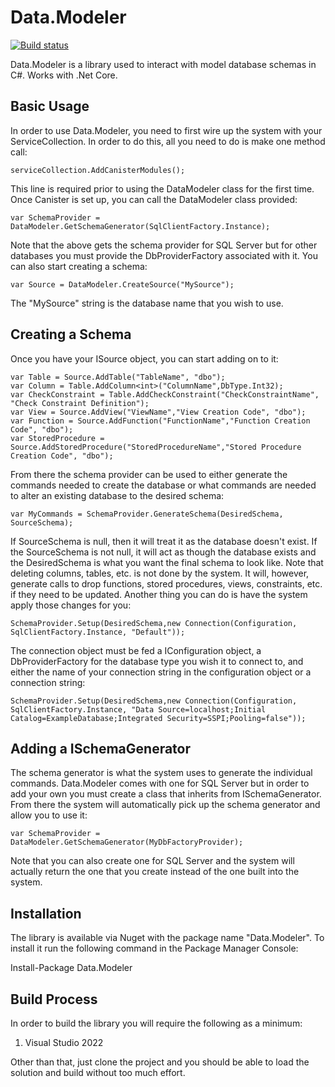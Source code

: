 # Data.Modeler

[![Build status](https://ci.appveyor.com/api/projects/status/15bedpade50j03f2?svg=true)](https://ci.appveyor.com/project/JaCraig/data-modeler)

Data.Modeler is a library used to interact with model database schemas in C#. Works with .Net Core.

## Basic Usage

In order to use Data.Modeler, you need to first wire up the system with your ServiceCollection. In order to do this, all you need to do is make one method call:

    serviceCollection.AddCanisterModules();
					
This line is required prior to using the DataModeler class for the first time. Once Canister is set up, you can call the DataModeler class provided:

    var SchemaProvider = DataModeler.GetSchemaGenerator(SqlClientFactory.Instance);
	
Note that the above gets the schema provider for SQL Server but for other databases you must provide the DbProviderFactory associated with it. You can also start creating a schema:

    var Source = DataModeler.CreateSource("MySource");
	
The "MySource" string is the database name that you wish to use.

## Creating a Schema

Once you have your ISource object, you can start adding on to it:

    var Table = Source.AddTable("TableName", "dbo");
	var Column = Table.AddColumn<int>("ColumnName",DbType.Int32);
	var CheckConstraint = Table.AddCheckConstraint("CheckConstraintName", "Check Constraint Definition");
	var View = Source.AddView("ViewName","View Creation Code", "dbo");
	var Function = Source.AddFunction("FunctionName","Function Creation Code", "dbo");
	var StoredProcedure = Source.AddStoredProcedure("StoredProcedureName","Stored Procedure Creation Code", "dbo");
	
From there the schema provider can be used to either generate the commands needed to create the database or what commands are needed to alter an existing database to the desired schema:

    var MyCommands = SchemaProvider.GenerateSchema(DesiredSchema, SourceSchema);
	
If SourceSchema is null, then it will treat it as the database doesn't exist. If the SourceSchema is not null, it will act as though the database exists and the DesiredSchema is what you want the final schema to look like. Note that deleting columns, tables, etc. is not done by the system. It will, however, generate calls to drop functions, stored procedures, views, constraints, etc. if they need to be updated. Another thing you can do is have the system apply those changes for you:

    SchemaProvider.Setup(DesiredSchema,new Connection(Configuration, SqlClientFactory.Instance, "Default"));
	
The connection object must be fed a IConfiguration object, a DbProviderFactory for the database type you wish it to connect to, and either the name of your connection string in the configuration object or a connection string:

    SchemaProvider.Setup(DesiredSchema,new Connection(Configuration, SqlClientFactory.Instance, "Data Source=localhost;Initial Catalog=ExampleDatabase;Integrated Security=SSPI;Pooling=false"));

## Adding a ISchemaGenerator

The schema generator is what the system uses to generate the individual commands. Data.Modeler comes with one for SQL Server but in order to add your own you must create a class that inherits from ISchemaGenerator. From there the system will automatically pick up the schema generator and allow you to use it:

    var SchemaProvider = DataModeler.GetSchemaGenerator(MyDbFactoryProvider);
	
Note that you can also create one for SQL Server and the system will actually return the one that you create instead of the one built into the system.

## Installation

The library is available via Nuget with the package name "Data.Modeler". To install it run the following command in the Package Manager Console:

Install-Package Data.Modeler

## Build Process

In order to build the library you will require the following as a minimum:

1. Visual Studio 2022

Other than that, just clone the project and you should be able to load the solution and build without too much effort.